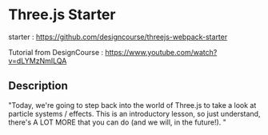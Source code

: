 ﻿# Three.js Starter

starter : https://github.com/designcourse/threejs-webpack-starter

Tutorial from DesignCourse : https://www.youtube.com/watch?v=dLYMzNmILQA

## Description
"Today, we're going to step back into the world of Three.js to take a look at particle systems / effects. This is an introductory lesson, so just understand, there's A LOT MORE that you can do (and we will, in the future!). "

